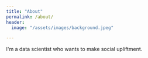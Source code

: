 ```yaml
---
title: "About"
permalink: /about/
header:
  image: "/assets/images/background.jpeg"

---
```


I'm a data scientist who wants to make social upliftment.
